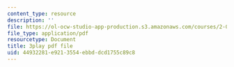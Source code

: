 ```yaml
---
content_type: resource
description: ''
file: https://ol-ocw-studio-app-production.s3.amazonaws.com/courses/2-003sc-engineering-dynamics-fall-2011/44932281e9213554ebbddcd1755c89c8_Fo-Y6kEMURk.pdf
file_type: application/pdf
resourcetype: Document
title: 3play pdf file
uid: 44932281-e921-3554-ebbd-dcd1755c89c8
---
```

